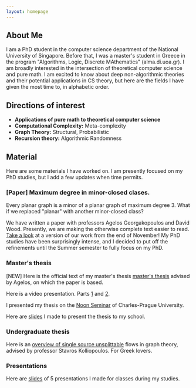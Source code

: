 ```yaml
---
layout: homepage
---
```


## About Me

I am a PhD student in the computer science department of the National University of Singapore. Before that, I was a master's student in Greece in the program "Algorithms, Logic, Discrete MAthematics" (alma.di.uoa.gr). I am broadly interested in the intersection of theoretical computer science and pure math. I am excited to know about deep non-algorithmic theories and their potential applications in CS theory, but here are the fields I have given the most time to, in alphabetic order. 

## Directions of interest

- **Applications of pure math to theoretical computer science** 
- **Computational Complexity:** Meta-complexity
- **Graph Theory:** Structural, Probabilistic
- **Recursion theory:** Algorithmic Randomness

## Material
Here are some materials I have worked on. I am presently focused on my PhD studies, but I add a few updates when time permits.

### [Paper] Maximum degree in minor-closed clases.
Every planar graph is a minor of a planar graph of maximum degree 3. What if we replaced "planar" with another minor-closed class? 

We have written a paper with professors Agelos Georgakopoulos and David Wood. Presently, we are making the otherwise complete text easier to read. [Take a look](https://github.com/Orestis-Milolidakis/Maximum-Degree-Of-Minor-Closed-Classes) at a version of our work from the end of November! My PhD studies have been surprisingly intense, and I decided to put off the refinements until the Summer semester to fully focus on my PhD.

### Master's thesis

[NEW] Here is the official text of my master's thesis [master's thesis](https://github.com/Orestis-Milolidakis/Masters-thesis/blob/main/Master's%20thesis%20official.pdf)
 advised by Agelos, on which the paper is based.

Here is a video presentation. Parts [1](https://www.youtube.com/watch?v=0b9jxNKCgKs&t=180s) and [2](https://www.youtube.com/watch?v=W5fkjAzQ8ts).

I presented my thesis on the [Noon Seminar](https://www.mff.cuni.cz/en/kam/teaching-and-seminars/noon-lectures/2024) of Charles-Prague University.

Here are [slides](https://github.com/Orestis-Milolidakis/Presentation-Slides/blob/main/Masters_thesis_presentation.pdf) I made to present the thesis to my school.

### Undergraduate thesis
Here is an [overview of single source unsplittable](https://github.com/Orestis-Milolidakis/Bachelor-Thesis
) flows in graph theory, advised by professor Stavros Kolliopoulos. For Greek lovers.

### Presentations
Here are [slides](https://github.com/Orestis-Milolidakis/Presentation-Slides/tree/main
) of 5 presentations I made for classes during my studies.




